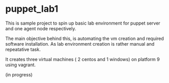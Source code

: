# puppet_lab1

This is sample project to spin up basic lab environment for puppet server and one agent node respectively.

The main objective behind this, is automating the vm creation and required software installation. As lab environment creation is rather manual and repeatative task.

It creates three virtual machines ( 2 centos and 1 windows) on platform 9 using vagrant.

(in progress)


